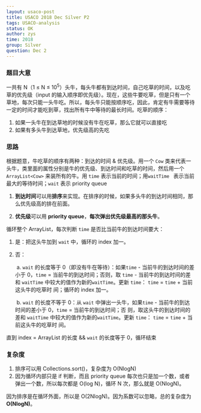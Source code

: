 ```yaml
---
layout: usaco-post
title: USACO 2018 Dec Silver P2
tags: USACO-analysis
status: OK
author: zys
time: 2018
group: Silver
question: Dec 2
---
```

### 题目大意

一共有 N（1 ≤ N ≤ 10<sup>5</sup>）头牛，每头牛都有到达时间，自己吃草的时间，以及吃草的优先级（input 的输入顺序即优先级）。现在，这些牛要吃草，但是只有一个草地，每次只能一头牛吃。所以，每头牛只能按顺序吃，因此，肯定有牛需要等待一定的时间才能吃到草，找出所有牛中等待的最长时间。吃草的顺序：

1. 如果一头牛在到达草地的时候没有牛在吃草，那么它就可以直接吃
2. 如果有多头牛到达草地，优先级高的先吃



### 思路

根据题意，牛吃草的顺序有两种：到达的时间 & 优先级。用一个 `Cow` 类来代表一头牛，类里面的属性分别是牛的优先级、到达时间和吃草的时间，然后用一个 `ArrayList<Cow>`  来装所有的牛。用 `time` 表示当前的时间；用`waitTime ` 表示当前最大的等待时间；`wait` 表示 priority queue

1. **到达时间**可以用**排序**来实现。在排序的时候，如果多头牛的到达时间相同，那么优先级高的排在前面。

2. **优先级**可以用 **priority queue**，**每次弹出优先级最高的那头牛**。

循环整个 ArrayList，每次判断 `time` 是否比当前牛的到达时间要大：

1. 是：把这头牛加到 `wait` 中，循环的 index 加一。 

2. 否：

   ​	a. `wait` 的长度等于 0（即没有牛在等待）：如果`time` - 当前牛的到达时间的差小于 0，`time` = 当前牛的到达时间；否则，取 		`time` - 当前牛的到达时间的差和 `waitTime` 中较大的值作为新的`waitTime`。更新 `time`： `time` = `time` + 当前这头牛的吃草时		间；循环的 index 加一。

   ​	b. `wait` 的长度不等于 0：从 `wait` 中弹出一头牛，如果`time` - 当前牛的到达时间的差小于 0，`time` = 当前牛的到达时间；否		则，取这头牛的到达时间的差和 `waitTime` 中较大的值作为新的`waitTime`。更新 `time`： `time` = `time` + 当前这头牛的吃草时		间。

直到 index = ArrayList 的长度 && `wait` 的长度等于 0，循环结束



### 复杂度

1. 排序可以用 Collections.sort()，复杂度为 O(NlogN)
2. 因为循环内部只是 if 判断，而且 priority queue 每次也只是加一个数，或者弹出一个数，所以每次都是 O(log N)，循环 N 次，那么就是 O(NlogN)。

因为排序是在循环外面，所以是 O(2NlogN)。因为系数可以忽略，总的复杂度为 **O(NlogN)**。